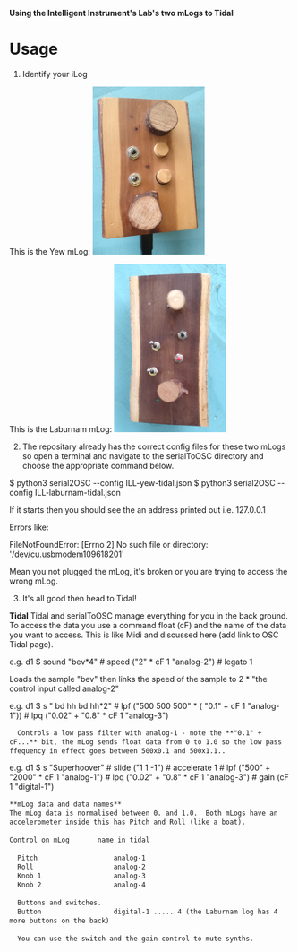 **Using the Intelligent Instrument's Lab's two mLogs to Tidal**


Usage
=====
1) Identify your iLog

This is the Yew mLog:
![alt yew mLog](yew-mLog.png)

This is the Laburnam mLog:
![alt laburnam mLog](laburnam-mLog.png)

2) The repositary already has the correct config files for these two mLogs so open a terminal and navigate to the serialToOSC directory and choose the appropriate command below.

  $ python3 serial2OSC --config ILL-yew-tidal.json
  $ python3 serial2OSC --config ILL-laburnam-tidal.json

  If it starts then you should see the an address printed out i.e. 127.0.0.1

  Errors like:

  FileNotFoundError: [Errno 2] No such file or directory: '/dev/cu.usbmodem109618201'

  Mean you not plugged the mLog, it's broken or you are trying to access the wrong mLog.

  3) It's all good then head to Tidal!



  **Tidal**
  Tidal and serialToOSC manage everything for you in the back ground.  To access the data you use a command float (cF) and the name of the data you want to access.  This is like Midi and discussed here (add link to OSC Tidal page).

  e.g.
      d1 $ sound "bev*4" # speed ("2" * cF 1 "analog-2") # legato 1

  Loads the sample "bev" then links the speed of the sample to 2 * "the control input called analog-2"

  e.g.
      d1 $ s " bd hh bd hh*2"
        # lpf ("500 500 500" * ( "0.1" +  cF 1 "analog-1"))
        # lpq ("0.02" + "0.8" * cF 1 "analog-3")

      Controls a low pass filter with analog-1 - note the **"0.1" + cF...** bit, the mLog sends float data from 0 to 1.0 so the low pass ffequency in effect goes between 500x0.1 and 500x1.1..

e.g.
      d1 $ s "Superhoover" # slide ("1 1 -1") # accelerate 1
        # lpf ("500" + "2000" * cF 1 "analog-1")
        # lpq ("0.02" + "0.8" * cF 1 "analog-3")
        # gain (cF 1 "digital-1")

    **mLog data and data names**
    The mLog data is normalised between 0. and 1.0.  Both mLogs have an accelerometer inside this has Pitch and Roll (like a boat).

    Control on mLog       name in tidal

      Pitch                   analog-1
      Roll                    analog-2
      Knob 1                  analog-3
      Knob 2                  analog-4

      Buttons and switches.
      Button                  digital-1 ..... 4 (the Laburnam log has 4 more buttons on the back)

      You can use the switch and the gain control to mute synths.
